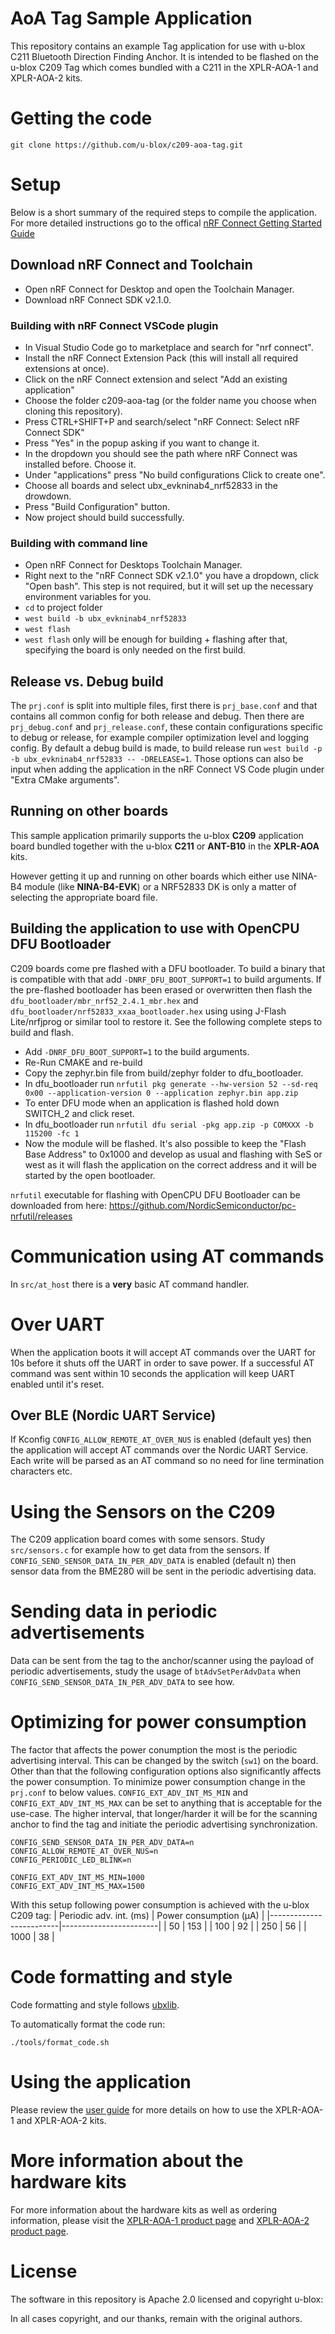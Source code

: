 # AoA Tag Sample Application
This repository contains an example Tag application for use with u-blox C211 Bluetooth Direction Finding Anchor. It is intended to be flashed on the u-blox C209 Tag which comes bundled with a C211 in the XPLR-AOA-1 and XPLR-AOA-2 kits.

# Getting the code
`git clone https://github.com/u-blox/c209-aoa-tag.git`

# Setup
Below is a short summary of the required steps to compile the application.
For more detailed instructions go to the offical [nRF Connect Getting Started Guide](https://developer.nordicsemi.com/nRF_Connect_SDK/doc/latest/nrf/getting_started.html)

## Download nRF Connect and Toolchain
- Open nRF Connect for Desktop and open the Toolchain Manager.
- Download nRF Connect SDK v2.1.0.

### Building with nRF Connect VSCode plugin
- In Visual Studio Code go to marketplace and search for "nrf connect".
- Install the nRF Connect Extension Pack (this will install all required extensions at once).
- Click on the nRF Connect extension and select "Add an existing application"
- Choose the folder c209-aoa-tag (or the folder name you choose when cloning this repository).
- Press CTRL+SHIFT+P and search/select "nRF Connect: Select nRF Connect SDK"
- Press "Yes" in the popup asking if you want to change it.
- In the dropdown you should see the path where nRF Connect was installed before. Choose it.
- Under "applications" press "No build configurations Click to create one".
- Choose all boards and select ubx_evkninab4_nrf52833 in the drowdown.
- Press "Build Configuration" button.
- Now project should build successfully.

### Building with command line
- Open nRF Connect for Desktops Toolchain Manager.
- Right next to the "nRF Connect SDK v2.1.0" you have a dropdown, click "Open bash". This step is not required, but it will set up the necessary environment variables for you.
- `cd` to project folder
- `west build -b ubx_evkninab4_nrf52833`
- `west flash`
- `west flash` only will be enough for building + flashing after that, specifying the board is only needed on the first build.

## Release vs. Debug build
The `prj.conf` is split into multiple files, first there is `prj_base.conf` and that contains all common config for both release and debug.
Then there are `prj_debug.conf` and `prj_release.conf`, these contain configurations specific to debug or release, for example compiler optimization level and logging config. By default a debug build is made, to build release run `west build -p -b ubx_evkninab4_nrf52833 -- -DRELEASE=1`. Those options can also be input when adding the application in the nRF Connect VS Code plugin under "Extra CMake arguments".

## Running on other boards
This sample application primarily supports the u-blox **C209** application board bundled together with the u-blox **C211** or **ANT-B10** in the **XPLR-AOA** kits.

However getting it up and running on other boards which either use NINA-B4 module (like **NINA-B4-EVK**) or a NRF52833 DK is only a matter of selecting the appropriate board file.

## Building the application to use with OpenCPU DFU Bootloader
C209 boards come pre flashed with a DFU bootloader. To build a binary that is compatible with that add `-DNRF_DFU_BOOT_SUPPORT=1` to build arguments. If the pre-flashed bootloader has been erased or overwritten then flash the `dfu_bootloader/mbr_nrf52_2.4.1_mbr.hex` and `dfu_bootloader/nrf52833_xxaa_bootloader.hex` using using J-Flash Lite/nrfjprog or similar tool to restore it. See the following complete steps to build and flash.
- Add `-DNRF_DFU_BOOT_SUPPORT=1` to the build arguments.
- Re-Run CMAKE and re-build
- Copy the zephyr.bin file from build/zephyr folder to dfu_bootloader.
- In dfu_bootloader run `nrfutil pkg generate --hw-version 52 --sd-req 0x00 --application-version 0 --application zephyr.bin app.zip`
- To enter DFU mode when an application is flashed hold down SWITCH_2 and click reset.
- In dfu_bootloader run `nrfutil dfu serial -pkg app.zip -p COMXXX -b 115200 -fc 1`
- Now the module will be flashed. It's also possible to keep the "Flash Base Address" to 0x1000 and develop as usual and flashing with SeS or west as it will flash the application on the correct address and it will be started by the open bootloader.

`nrfutil` executable for flashing with OpenCPU DFU Bootloader can be downloaded from here: https://github.com/NordicSemiconductor/pc-nrfutil/releases 

# Communication using AT commands
In `src/at_host` there is a __very__ basic AT command handler.
# Over UART
When the application boots it will accept AT commands over the UART for 10s before it shuts off the UART in order to save power.
If a successful AT command was sent within 10 seconds the application will keep UART enabled until it's reset.
## Over BLE (Nordic UART Service)
If Kconfig `CONFIG_ALLOW_REMOTE_AT_OVER_NUS` is enabled (default yes) then the application will accept AT commands over the Nordic UART Service.
Each write will be parsed as an AT command so no need for line termination characters etc.

# Using the Sensors on the C209
The C209 application board comes with some sensors. Study `src/sensors.c` for example how to get data from the sensors. If `CONFIG_SEND_SENSOR_DATA_IN_PER_ADV_DATA` is enabled (default n) then sensor data from the BME280 will be sent in the periodic advertising data.

# Sending data in periodic advertisements
Data can be sent from the tag to the anchor/scanner using the payload of periodic advertisements, study the usage of `btAdvSetPerAdvData` when `CONFIG_SEND_SENSOR_DATA_IN_PER_ADV_DATA` to see how.

# Optimizing for power consumption
The factor that affects the power conumption the most is the periodic advertising interval. This can be changed by the switch (`sw1`) on the board.
Other than that the following configuration options also significantly affects the power consumption.
To minimize power consumption change in the `prj.conf` to below values. `CONFIG_EXT_ADV_INT_MS_MIN` and `CONFIG_EXT_ADV_INT_MS_MAX` can be set to anything that is acceptable for the use-case. The higher interval, that longer/harder it will be for the scanning anchor to find the tag and initiate the periodic advertising synchronization.
```
CONFIG_SEND_SENSOR_DATA_IN_PER_ADV_DATA=n
CONFIG_ALLOW_REMOTE_AT_OVER_NUS=n
CONFIG_PERIODIC_LED_BLINK=n

CONFIG_EXT_ADV_INT_MS_MIN=1000
CONFIG_EXT_ADV_INT_MS_MAX=1500
```
With this setup following power consumption is achieved with the u-blox C209 tag:
| Periodic adv. int. (ms) | Power consumption (μA) |
|-------------------------|------------------------|
| 50                      | 153                    |
| 100                     | 92                     |
| 250                     | 56                     |
| 1000                    | 38                     |

# Code formatting and style
Code formatting and style follows [ubxlib](https://github.com/u-blox/ubxlib/blob/master/astyle.cfg).

To automatically format the code run:

`./tools/format_code.sh`

# Using the application
Please review the [user guide](https://www.u-blox.com/en/docs/UBX-21004616) for more details on how to use the XPLR-AOA-1 and XPLR-AOA-2 kits.

# More information about the hardware kits
For more information about the hardware kits as well as ordering information, please visit the [XPLR-AOA-1 product page](https://www.u-blox.com/en/product/xplr-aoa-1-kit) and [XPLR-AOA-2 product page](https://www.u-blox.com/en/product/xplr-aoa-2-kit).

# License
The software in this repository is Apache 2.0 licensed and copyright u-blox:

In all cases copyright, and our thanks, remain with the original authors.
